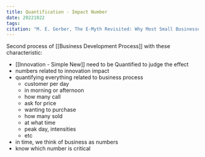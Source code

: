 ```yaml
---
title: Quantification - Impact Number
date: 20221022
tags: 
citation: "M. E. Gerber, The E-Myth Revisited: Why Most Small Businesses Don’t Work and What to Do About It. Harper Collins, 2009."
---
```

Second process of [[Business Development Process]] with these characteristic:
- [[Innovation - Simple New]] need to be Quantified to judge the effect
- numbers related to innovation impact
- quantifying everything related to business process
	- customer per day
	- in morning or afternoon
	- how many call
	- ask for price
	- wanting to purchase
	- how many sold
	- at what time
	- peak day, intensities
	- etc
- in time, we think of business as numbers
- know which number is critical